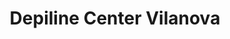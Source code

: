 ---
title: "Depiline Center Vilanova"
url: /vilanova-i-la-geltru/depiline-center-vilanova/
shop: Kosmetik
---